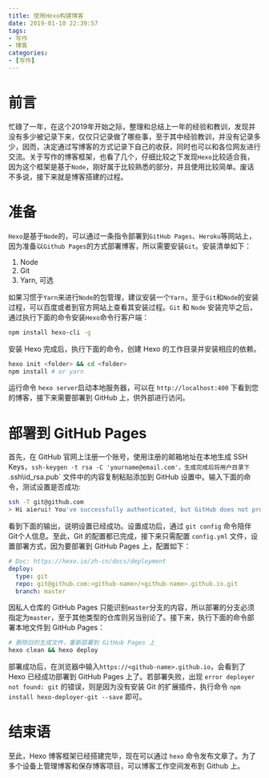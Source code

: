 ```yaml
---
title: 使用Hexo构建博客
date: 2019-01-10 22:39:57
tags:
- 写作
- 博客
categories:
- [写作]
---
```


# 前言

忙碌了一年，在这个2019年开始之际，整理和总结上一年的经验和教训，发现并没有多少被记录下来，仅仅只记录做了哪些事，至于其中经验教训，并没有记录多少，因而，决定通过写博客的方式记录下自己的收获，同时也可以和各位网友进行交流。关于写作的博客框架，也看了几个，仔细比较之下发现`Hexo`比较适合我，因为这个框架是基于`Node`，刚好属于比较熟悉的部分，并且使用比较简单。废话不多说，接下来就是博客搭建的过程。

<!--more-->
# 准备

`Hexo`是基于`Node`的，可以通过一条指令部署到`GitHub Pages`、`Heroku`等网站上，因为准备以`Github Pages`的方式部署博客，所以需要安装`Git`。安装清单如下：

1. Node
2. Git
3. Yarn, 可选

如果习惯于`Yarn`来进行`Node`的包管理，建议安装一个`Yarn`，至于`Git`和`Node`的安装过程，可以百度或者到官方网站上查看其安装过程。`Git` 和 `Node` 安装完毕之后，通过执行下面的命令安装`Hexo`命令行客户端：

```bash
npm install hexo-cli -g
```

安装 Hexo 完成后，执行下面的命令，创建 Hexo 的工作目录并安装相应的依赖。

```bash
hexo init <folder> && cd <folder>
npm install # or yarn
```

运行命令 `hexo server`启动本地服务器，可以在 `http://localhost:400` 下看到您的博客，接下来需要部署到 GitHub 上，供外部进行访问。

# 部署到 GitHub Pages

首先，在 GitHub 官网上注册一个账号，使用注册的邮箱地址在本地生成 SSH Keys，`ssh-keygen -t rsa -C 'yourname@email.com'，生成完成后将用户目录下 `.ssh\id_rsa.pub` 文件中的内容复制粘贴添加到 GitHub 设置中。输入下面的命令，测试设置是否成功:

```bash
ssh -T git@github.com
> Hi aierui! You've successfully authenticated, but GitHub does not provide shell access.
```

看到下面的输出，说明设置已经成功。设置成功后，通过 `git config` 命令陪伴 Git个人信息。至此，Git 的配置都已完成，接下来只需配置 `config.yml` 文件，设置部署方式，因为要部署到 GitHub Pages 上，配置如下：

```yaml
# Doc: https://hexo.io/zh-cn/docs/deployment
deploy:
  type: git
  repo: git@github.com:<github-name>/<github-name>.github.io.git
  branch: master
```

因私人仓库的 GitHub Pages 只能识别`master`分支的内容，所以部署的分支必须指定为`master`，至于其他类型的仓库则另当别论了。接下来，执行下面的命令部署本地文件到 GitHub Pages：

```bash
# 删除旧的生成文件，重新部署到 GitHub Pages 上
hexo clean && hexo deploy
```
部署成功后，在浏览器中输入`https://<github-name>.github.io`，会看到了 Hexo 已经成功部署到 GitHub Pages 上了。若部署失败，出现 `error deployer not found: git` 的错误，则是因为没有安装 Git 的扩展插件，执行命令 `npm install hexo-deployer-git --save` 即可。

# 结束语

至此，Hexo 博客框架已经搭建完毕，现在可以通过 `hexo` 命令发布文章了。为了多个设备上管理博客和保存博客项目，可以博客工作空间发布到 Github 上。


